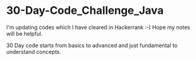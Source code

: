 # 30-Day-Code_Challenge_Java

I'm updating codes which I have cleared in Hackerrank :-) Hope my notes will be helpful. 

30 Day code starts from basics to advanced and just fundamental to understand concepts. 
